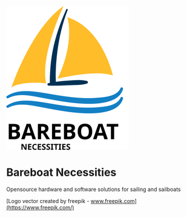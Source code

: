 ![Bareboat Necessities Logo](./bareboat-necessities-logo.svg)

# Bareboat Necessities
Opensource hardware and software solutions for sailing and sailboats

[Logo vector created by freepik - www.freepik.com](https://www.freepik.com/)
